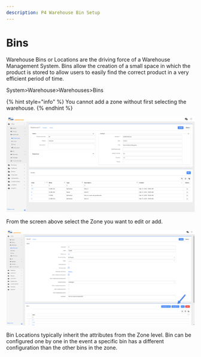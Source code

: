 ```yaml
---
description: P4 Warehouse Bin Setup
---
```


# Bins

Warehouse Bins or Locations are the driving force of a Warehouse Management System. Bins allow the creation of a small space in which the product is stored to allow users to easily find the correct product in a very efficient period of time.

System>Warehouse>Warehouses>Bins

{% hint style="info" %}
You cannot add a zone without first selecting the warehouse.
{% endhint %}

![P4 Warehouse Zone Setup](<../../.gitbook/assets/image (192).png>)

From the screen above select the Zone you want to edit or add.

![P4 Warehouse Zone configuration](<../../.gitbook/assets/image (57).png>)

Bin Locations typically inherit the attributes from the Zone level. Bin can be configured one by one in the event a specific bin has a different configuration than the other bins in the zone.




